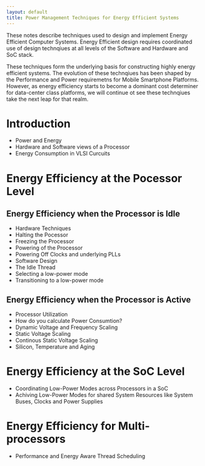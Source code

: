 ```yaml
---
layout: default
title: Power Management Techniques for Energy Efficient Systems
---
```


These notes describe techniques used to design and implement Energy Efficient Computer Systems. Energy Efficient design requires coordinated use of design technqiues at all levels of the Software and Hardware and SoC stack.

These techniques form the underlying basis for constructing highly energy efficient systems. The evolution of these technqiues has been shaped by the Performance and Power requiremetns for Mobile Smartphone Platforms. However, as energy efficiency starts to become a dominant cost determiner for data-center class platforms, we will continue ot see these technqiues take the next leap for that realm.


# Introduction
- Power and Energy
- Hardware and Software views of a Processor
- Energy Consumption in VLSI Curcuits

# Energy Efficiency at the Pocessor Level

## Energy Efficiency when the Processor is Idle
- Hardware Techniques
 - Halting the Pocessor
 - Freezing the Processor
 - Powering of the Processor
 - Powering Off Clocks and underlying PLLs
- Software Design
 - The Idle Thread
  - Selecting a low-power mode
  - Transitioning to a low-power mode

## Energy Efficiency when the Processor is Active
- Processor Utilization
- How do you calculate Power Consumtion?
- Dynamic Voltage and Frequency Scaling
- Static Voltage Scaling
 - Continous Static Voltage Scaling
  - Silicon, Temperature and Aging

# Energy Efficiency at the SoC Level
- Coordinating Low-Power Modes across Processors in a SoC
- Achiving Low-Power Modes for shared System Resources like System Buses, Clocks and Power Supplies

# Energy Efficiency for Multi-processors
- Performance and Energy Aware Thread Scheduling
